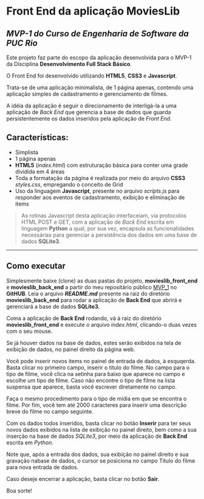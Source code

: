 # Front End da aplicação MoviesLib
## _MVP-1 do Curso de Engenharia de Software da PUC Rio_

Este projeto faz parte do escopo da aplicação desenvolvida para o MVP-1 da Disciplina **Desenvolvimento Full Stack Básico**.

O Front End foi desenvolvido utilizando **HTML5**, **CSS3** e **Javascript**.

Trata-se de uma aplicação minimalista, de 1 página apenas, contendo uma aplicação simples de cadastramento e gerenciamento de filmes.

A idéia da aplicação é seguir o direcionamento de interligá-la a uma aplicação de _Back End_ que gerencia a base de dados que guarda persistentemente os dados inseridos pela aplicação de _Front End_. 

## Características:
- Simplista
- 1 página apenas
- **HTML5** (_index.html_) com estruturação básica para conter uma grade dividida em 4 áreas
- Toda a formatação da página é realizada por meio do arquivo **CSS3** _styles.css_, empregando o conceito de Grid
- Uso da linguagem **Javascript**, presente no arquivo _scripts.js_ para responder aos eventos de cadastramento, exibição e eliminação de items

> As rotinas Javascript desta aplicação
> interfaceiam, via protocolos HTML POST e GET,
> com a aplicação de _Back End_ escrita em linguagem **Python**
> a qual, por sua vez, encapsula as funcionalidades necessárias
> para gerenciar a persistência dos dados em uma base de dados **SQLite3**. 

---
## Como executar

Simplesmente baixe (clone) as duas pastas do projeto, **movieslib_front_end** e **movieslib_back_end** a partir do meu repositário público [MVP_1](https://github.com/nelsongs/mvp_1/) no **GitHUB**. Leia o arquivo **_README.md_** presente na raiz do diretório **movieslib_back_end** para rodar a aplicação de **Back End** que abrirá e gerenciará a base de dados **SQLite3**.

Coma a aplicação de **Back End** rodando, vá à raiz do diretório **movieslib_front_end** e execute o arquivo _index.html_, clicando-o duas vezes com o seu mouse.

Se já houver dados na base de dados, estes serão exibidos na tela de exibição de dados, no painel direito da página web. 

Você pode inserir novos items no painel de entrada de dados, à esquqerda. Basta clicar no primeiro campo, inserir o título do filme. No campo para o tipo de filme, você clica na setinha para baixo que aparece no campo e escolhe um tipo de filme. Caso não encontre o tipo de filme na lista suspensa que aparece, basta você escrever diretamente no campo.

Faça o mesmo procedimento para o tipo de mídia em que se encontra o filme. Por fim, você tem até 2000 caracteres para inserir uma descrição breve do filme no campo seguinte. 

Com os dados todos inseridos, basta clicar no botão **Inserir** para ter seus novos dados exibidos na lista de exibição no painel direito, bem como a sua inserção na base de dados _SQLite3_, por meio da aplicação de **Back End** escrita em _Python_.

Note que, após a entrada dos dados, sua exibição no painel direito e sua gravação nabase de dados, o cursor se posiciona no campo Titulo do filme para nova entrada de dados.

Caso deseje encerrar a aplicação, basta clicar no botão **Sair**.

Boa sorte!
